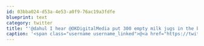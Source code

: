 ```yaml
---
id: 03bba024-d53a-4e53-a0f9-76ac19a3fdfe
blueprint: text
category: twitter
title: "'@dahul I hear @OKDigitalMedia put 300 empty milk jugs in the back of his EMPTY SUV so he can bring back cheap AB fuel.;)"
caption: '<span class="username username_linked">@<a href="https://twitter.com/dahul" title="Darren Hull (dahul)">dahul</a></span> I hear <span class="username username_linked">@<a href="https://twitter.com/OKDigitalMedia" title="John Thiessen">OKDigitalMedia</a></span> put 300 empty milk jugs in the back of his EMPTY SUV so he can bring back cheap AB fuel.;)'
---
```

